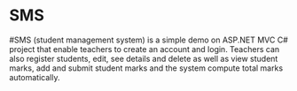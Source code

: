 # SMS
#SMS (student management system)
is a simple demo on ASP.NET MVC C# project that enable teachers to create an account and login.
Teachers can also register students, edit, see details and delete as well as
view student marks, add and submit student marks and the system compute total marks automatically.
